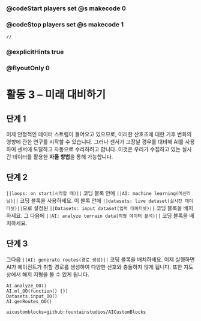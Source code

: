 ### @codeStart players set @s makecode 0
### @codeStop players set @s makecode 1
```template
//
```
### @explicitHints true
### @flyoutOnly 0
# 활동 3 – 미래 대비하기
## 단계 1
이제 안정적인 데이터 스트림이 들어오고 있으므로, 이러한 산호초에 대한 기후 변화의 영향에 관한 연구를 시작할 수 있습니다. 그러나 센서가 고장날 경우를 대비해 AI를 사용하여 센서에 도달하고 자동으로 수리하려고 합니다. 
이것은 우리가 수집하고 있는 실시간 데이터를 활용한 **자율 항법**을 통해 가능합니다.
## 단계 2 
`||loops: on start(시작할 때)||` 코딩 블록 안에 `||AI: machine learning(머신러닝)||` 코딩 블록을 사용하세요.
이 블록 안에 `||datasets: live dataset(실시간 데이터셋)||`으로 설정된 `||Datasets: input dataset(입력 데이터셋)||` 코딩 블록을 배치하세요.
그 다음에 `||AI: analyze terrain data(지형 데이터 분석)||` 코딩 블록을 배치하세요. 
## 단계 3
그다음 `||AI: generate routes(경로 생성)||` 코딩 블록을 배치하세요. 
이제 실행하면 AI가 에이전트가 취할 경로를 생성하여 다양한 산호와 충돌하지 않게 됩니다. 
또한 지도상에서 해저 지형을 볼 수 있게 됩니다. 
```ghost
AI.analyze_OO()
AI.ml_OO(function() {})
Datasets.input_OO()
AI.genRoutes_OO()
```
```package
aicustomblocks=github:fountainstudios/AICustomBlocks
```